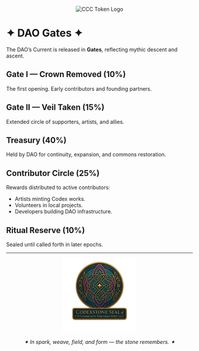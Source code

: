 <p align="center">
  <img src="https://raw.githubusercontent.com/c3codex/assets/main/CCC-token.PNG" alt="CCC Token Logo" width="200">
</p>

# ✦ DAO Gates ✦  

The DAO’s Current is released in **Gates**, reflecting mythic descent and ascent.  

## Gate I — Crown Removed (10%)  
The first opening. Early contributors and founding partners.  

## Gate II — Veil Taken (15%)  
Extended circle of supporters, artists, and allies.  

## Treasury (40%)  
Held by DAO for continuity, expansion, and commons restoration.  

## Contributor Circle (25%)  
Rewards distributed to active contributors:  
- Artists minting Codex works.  
- Volunteers in local projects.  
- Developers building DAO infrastructure.  

## Ritual Reserve (10%)  
Sealed until called forth in later epochs.  

---

<p align="center">
  <img src="https://raw.githubusercontent.com/c3codex/assets/main/Codexstone_Seal.PNG" alt="Codexstone Seal" width="200">
</p>

<p align="center"><em>✦ In spark, weave, field, and form — the stone remembers. ✦</em></p>
